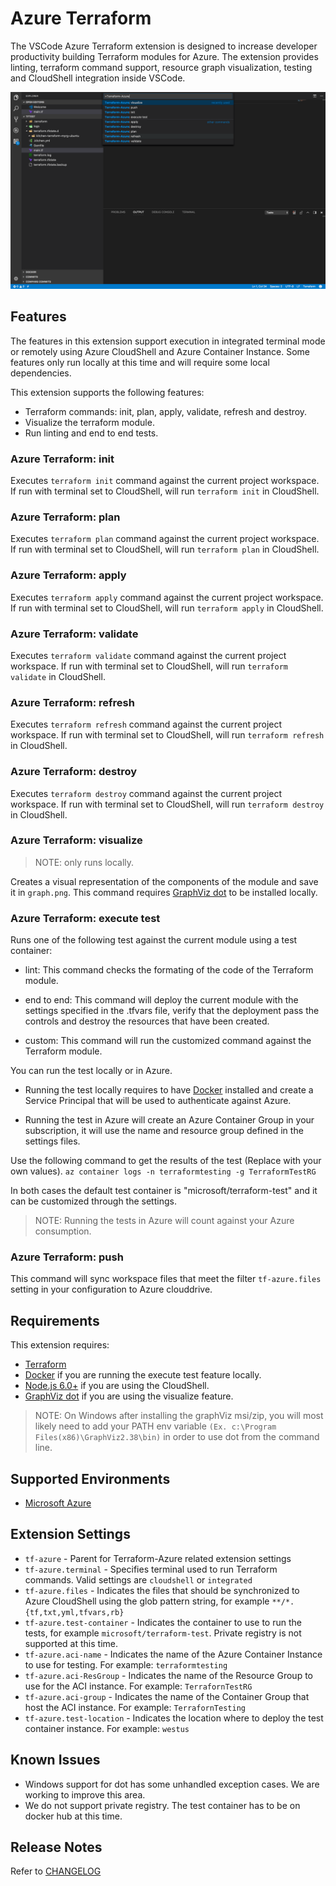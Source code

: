 # Azure Terraform

The VSCode Azure Terraform extension is designed to increase developer productivity building Terraform modules for Azure. The extension provides linting, terraform command support, resource graph visualization, testing and CloudShell integration inside VSCode.

![overview](images/overview.png)

## Features

The features in this extension support execution in integrated terminal mode or remotely using Azure CloudShell and Azure Container Instance. Some features only run locally at this time and will require some local dependencies.

This extension supports the following features:

- Terraform commands: init, plan, apply, validate, refresh and destroy.
- Visualize the terraform module.
- Run linting and end to end tests.

### Azure Terraform: init

Executes `terraform init` command against the current project workspace.  If run with terminal set to CloudShell, will run `terraform init` in CloudShell.

### Azure Terraform: plan

Executes `terraform plan` command against the current project workspace.  If run with terminal set to CloudShell, will run `terraform plan` in CloudShell.

### Azure Terraform: apply

Executes `terraform apply` command against the current project workspace. If run with terminal set to CloudShell, will run `terraform apply` in CloudShell.

### Azure Terraform: validate

Executes `terraform validate` command against the current project workspace. If run with terminal set to CloudShell, will run `terraform validate` in CloudShell.

### Azure Terraform: refresh

Executes `terraform refresh` command against the current project workspace. If run with terminal set to CloudShell, will run `terraform refresh` in CloudShell.

### Azure Terraform: destroy

Executes `terraform destroy` command against the current project workspace. If run with terminal set to CloudShell, will run `terraform destroy` in CloudShell.

### Azure Terraform: visualize

> NOTE: only runs locally.

Creates a visual representation of the components of the module and save it in `graph.png`. This command requires [GraphViz dot](http://www.graphviz.org) to be installed locally.

### Azure Terraform: execute test

Runs one of the following test against the current module using a test container:

- lint: This command checks the formating of the code of the Terraform module.

- end to end: This command will deploy the current module with the settings specified in the .tfvars file, verify that the deployment pass the controls and destroy the resources that have been created.

- custom: This command will run the customized command against the Terraform module.

You can run the test locally or in Azure.

- Running the test locally requires to have [Docker](http://www.docker.io) installed and create a Service Principal that will be used to authenticate against Azure.

- Running the test in Azure will create an Azure Container Group in your subscription, it will use the name and resource group defined in the settings files.

Use the following command to get the results of the test (Replace with your own values).
`az container logs -n terraformtesting -g TerraformTestRG`

In both cases the default test container is "microsoft/terraform-test" and it can be customized through the settings.

> NOTE: Running the tests in Azure will count against your Azure consumption.

### Azure Terraform: push

This command will sync workspace files that meet the filter `tf-azure.files` setting in your configuration to Azure clouddrive.

## Requirements

This extension requires:

- [Terraform](https://www.terraform.io/downloads.html)
- [Docker](http://www.docker.io) if you are running the execute test feature locally.
- [Node.js 6.0+](https://nodejs.org) if you are using the CloudShell.
- [GraphViz dot](http://www.graphviz.org) if you are using the visualize feature.

> NOTE: On Windows after installing the graphViz msi/zip, you will most likely need to add your PATH env variable `(Ex. c:\Program Files(x86)\GraphViz2.38\bin)` in order to use dot from the command line.

## Supported Environments

- [Microsoft Azure](https://azure.microsoft.com)

## Extension Settings

- `tf-azure` - Parent for Terraform-Azure related extension settings
- `tf-azure.terminal` - Specifies terminal used to run Terraform commands. Valid settings are `cloudshell` or `integrated`
- `tf-azure.files` - Indicates the files that should be synchronized to Azure CloudShell using the glob pattern string, for example `**/*.{tf,txt,yml,tfvars,rb}`
- `tf-azure.test-container` - Indicates the container to use to run the tests, for example `microsoft/terraform-test`. Private registry is not supported at this time.
- `tf-azure.aci-name` - Indicates the name of the Azure Container Instance to use for testing. For example: `terraformtesting`
- `tf-azure.aci-ResGroup` - Indicates the name of the Resource Group to use for the ACI instance. For example: `TerrafornTestRG`
- `tf-azure.aci-group` - Indicates the name of the Container Group that host the ACI instance. For example: `TerrafornTesting`
- `tf-azure.test-location` - Indicates the location where to deploy the test container instance. For example: `westus`

## Known Issues

- Windows support for dot has some unhandled exception cases.  We are working to improve this area.
- We do not support private registry. The test container has to be on docker hub at this time.

## Release Notes

Refer to [CHANGELOG](CHANGELOG.md)
